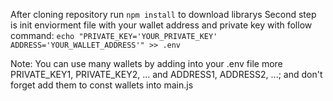 After cloning repository run ```npm install``` to download librarys
Second step is init enviorment file with your wallet address and private key with follow command:
```echo "PRIVATE_KEY='YOUR_PRIVATE_KEY' ADDRESS='YOUR_WALLET_ADDRESS'" >> .env```

Note: You can use many wallets by adding into your .env file more PRIVATE_KEY1, PRIVATE_KEY2, ... and ADDRESS1, ADDRESS2, ...; and don't forget add them to const wallets into main.js
